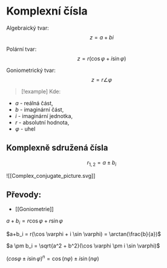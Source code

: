 # Komplexní čísla
Algebraický tvar: 
$$
z = a + bi
$$

Polární tvar: 
$$z = r(\cos \varphi + i \sin \varphi)$$

Goniometrický tvar: 
$$z = r \angle \varphi$$

> [!example] Kde:
- $a$ - reálná část, 
- $b$ - imaginární část, 
- $i$ - imaginární jednotka, 
- $r$ - absolutní hodnota, 
- $\varphi$ - uhel

## Komplexně sdružená čísla
$$
r_{1,2} = a \pm b_i
$$

![[Complex_conjugate_picture.svg]]
## Převody:
- [[Goniometrie]]

$a+b_i = r\cos \varphi + r\sin \varphi$

$a+b_i = r(\cos \varphi + i \sin \varphi) = \arctan(\frac{b}{a})$


$a \pm b_i = \sqrt{a^2 + b^2}(\cos \varphi \pm i \sin \varphi)$

$(cos \varphi \pm i \sin \varphi)^n = \cos (n\varphi) \pm i \sin (n\varphi)$